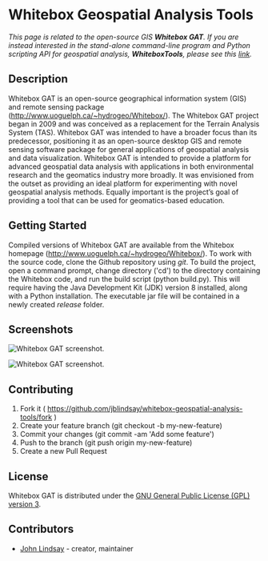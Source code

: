 Whitebox Geospatial Analysis Tools
=====================================

*This page is related to the open-source GIS **Whitebox GAT**. If you are instead interested in the stand-alone command-line program and Python scripting API for geospatial analysis, **WhiteboxTools**, please see this [link](https://github.com/jblindsay/whitebox-geospatial-analysis-tools/tree/master/whitebox_tools).*

Description
-----------
Whitebox GAT is an open-source geographical information system (GIS) and remote sensing package (http://www.uoguelph.ca/~hydrogeo/Whitebox/). The Whitebox GAT project began in 2009 and was conceived as a replacement for the Terrain Analysis System (TAS). Whitebox GAT was intended to have a broader focus than its predecessor, positioning it as an open-source desktop GIS and remote sensing software package for general applications of geospatial analysis and data visualization. Whitebox GAT is intended to provide a platform for advanced geospatial data analysis with applications in both environmental research and the geomatics industry more broadly. It was envisioned from the outset as providing an ideal platform for experimenting with novel geospatial analysis methods. Equally important is the project’s goal of providing a tool that can be used for geomatics-based education.

Getting Started
---------------
Compiled versions of Whitebox GAT are available from the Whitebox homepage (http://www.uoguelph.ca/~hydrogeo/Whitebox/). To work with the source code, clone the Github repository using *git*. To build the project, open a command prompt, change directory ('cd') to the directory containing the Whitebox code, and run the build script (python build.py). This will require having the Java Development Kit (JDK) version 8 installed, along with a Python installation. The executable jar file will be contained in a newly created *release* folder.

Screenshots
-----------
![Whitebox GAT screenshot.](./screenshots/wgat3_2_2_ss9.png "Whitebox GAT screenshot.")

![Whitebox GAT screenshot.](./screenshots/wgat3_2_2_ss4.png "Whitebox GAT screenshot.")

Contributing
------------

1. Fork it ( https://github.com/jblindsay/whitebox-geospatial-analysis-tools/fork )
2. Create your feature branch (git checkout -b my-new-feature)
3. Commit your changes (git commit -am 'Add some feature')
4. Push to the branch (git push origin my-new-feature)
5. Create a new Pull Request

License
-------

Whitebox GAT is distributed under the [GNU General Public License (GPL) version 3](http://www.uoguelph.ca/~hydrogeo/Whitebox/gpl-3_0.txt).

Contributors
------------

- [John Lindsay](https://github.com/jblindsay) - creator, maintainer
